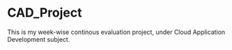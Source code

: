 # CAD_Project

This is my week-wise continous evaluation project, under Cloud Application Development subject.
